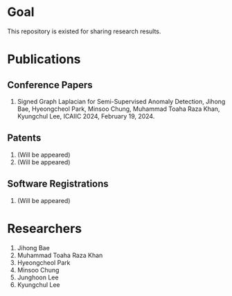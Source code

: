# Goal
This repository is existed for sharing research results.

# Publications

## Conference Papers
1. Signed Graph Laplacian for Semi-Supervised Anomaly Detection, Jihong Bae, Hyeongcheol Park, Minsoo Chung, Muhammad Toaha Raza Khan, Kyungchul Lee, ICAIIC 2024, February 19, 2024.

## Patents
1. (Will be appeared)
1. (Will be appeared)

## Software Registrations
1. (Will be appeared)

# Researchers
1. Jihong Bae
1. Muhammad Toaha Raza Khan
1. Hyeongcheol Park
1. Minsoo Chung
1. Junghoon Lee
1. Kyungchul Lee
